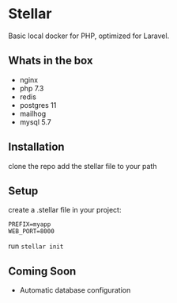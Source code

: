 # Stellar

Basic local docker for PHP, optimized for Laravel.

## Whats in the box

- nginx
- php 7.3
- redis
- postgres 11
- mailhog
- mysql 5.7

## Installation

clone the repo
add the stellar file to your path

## Setup

create a .stellar file in your project:

```
PREFIX=myapp
WEB_PORT=8000

```

run `stellar init`

## Coming Soon

 - Automatic database configuration
